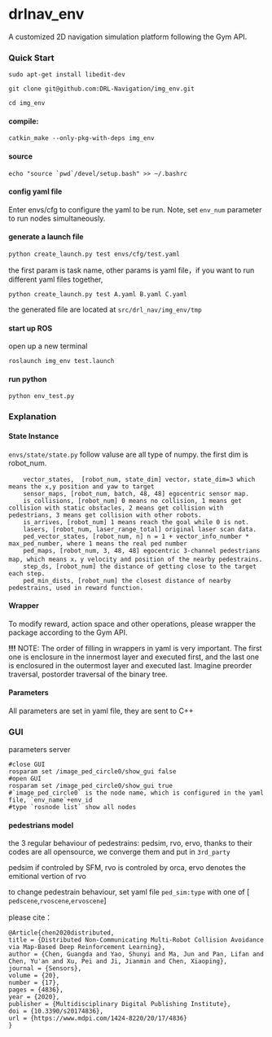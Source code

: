 # drlnav_env

A customized 2D navigation simulation platform following the Gym API.

### Quick Start

```
sudo apt-get install libedit-dev

git clone git@github.com:DRL-Navigation/img_env.git

cd img_env
```

#### compile:

```
catkin_make --only-pkg-with-deps img_env
```

#### source
```
echo "source `pwd`/devel/setup.bash" >> ~/.bashrc
```

#### config yaml file
Enter envs/cfg to configure the yaml to be run. Note, set `env_num` parameter to run nodes simultaneously.

#### generate a launch file


`python create_launch.py test envs/cfg/test.yaml`

the first param is task name, other params is yaml file，if you want to run different yaml files together,

`python create_launch.py test A.yaml B.yaml C.yaml`

the generated file are located at `src/drl_nav/img_env/tmp`

#### start up ROS

open up a new terminal

`roslaunch img_env test.launch`



#### run python

`python env_test.py`



### Explanation

#### State Instance
`envs/state/state.py`
follow valuse are all type of numpy. the first dim is robot_num.
```
    vector_states,  [robot_num, state_dim] vector，state_dim=3 which means the x,y position and yaw to target
    sensor_maps, [robot_num, batch, 48, 48] egocentric sensor map.
    is_collisions, [robot_num] 0 means no collision, 1 means get collision with static obstacles, 2 means get collision with pedestrians, 3 means get collision with other robots.
    is_arrives, [robot_num] 1 means reach the goal while 0 is not.
    lasers, [robot_num, laser_range_total] original laser scan data.
    ped_vector_states, [robot_num, n] n = 1 + vector_info_number * max_ped_number, where 1 means the real ped number
    ped_maps, [robot_num, 3, 48, 48] egocentric 3-channel pedestrians map, which means x，y velocity and position of the nearby pedestrains.
    step_ds, [robot_num] the distance of getting close to the target each step.
    ped_min_dists, [robot_num] the closest distance of nearby pedestrains, used in reward function.
```



#### Wrapper
To modify reward, action space and other operations, please wrapper the package according to the Gym API. 

**!!!** NOTE: 
The order of filling in wrappers in yaml is very important. The first one is enclosure in the innermost layer and executed first, and the last one is enclosured in the outermost layer and executed last. Imagine preorder traversal, postorder traversal of the binary tree.


#### Parameters

All parameters are set in yaml file, they are sent to C++




### GUI

parameters server

```
#close GUI
rosparam set /image_ped_circle0/show_gui false
#open GUI
rosparam set /image_ped_circle0/show_gui true
#`image_ped_circle0` is the node name, which is configured in the yaml file, `env_name`+env_id
#type `rosnode list` show all nodes
```



#### pedestrians model
the 3 regular behaviour of pedestrains:
pedsim, rvo, ervo, thanks to their codes are all opensource, we converge them and put in `3rd_party`

pedsim if controled by SFM,
rvo is controled by orca,
ervo denotes the emitional vertion of rvo

to change pedestrain behaviour, set yaml file `ped_sim:type` with one of [ `pedscene`,`rvoscene`,`ervoscene`] 





please cite：

```
@Article{chen2020distributed,
title = {Distributed Non-Communicating Multi-Robot Collision Avoidance via Map-Based Deep Reinforcement Learning},
author = {Chen, Guangda and Yao, Shunyi and Ma, Jun and Pan, Lifan and Chen, Yu'an and Xu, Pei and Ji, Jianmin and Chen, Xiaoping},
journal = {Sensors},
volume = {20},
number = {17},
pages = {4836},
year = {2020},
publisher = {Multidisciplinary Digital Publishing Institute},
doi = {10.3390/s20174836},
url = {https://www.mdpi.com/1424-8220/20/17/4836}
}
```
